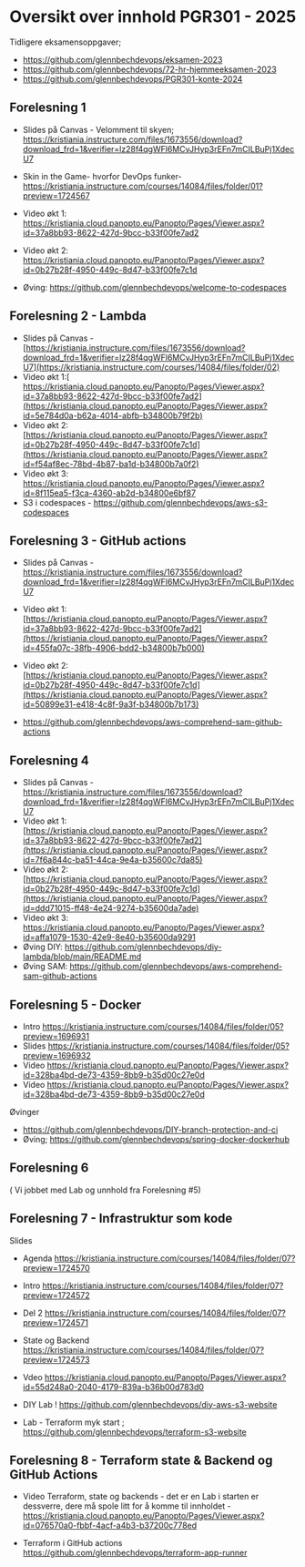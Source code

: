 # Oversikt over innhold PGR301 - 2025

Tidligere eksamensoppgaver; 

* https://github.com/glennbechdevops/eksamen-2023
* https://github.com/glennbechdevops/72-hr-hjemmeeksamen-2023
* https://github.com/glennbechdevops/PGR301-konte-2024
  
## Forelesning 1

* Slides på Canvas - Velomment til skyen;  https://kristiania.instructure.com/files/1673556/download?download_frd=1&verifier=lz28f4qgWFl6MCvJHyp3rEFn7mCILBuPj1XdecU7
* Skin in the Game- hvorfor DevOps funker- https://kristiania.instructure.com/courses/14084/files/folder/01?preview=1724567
  
* Video økt 1: https://kristiania.cloud.panopto.eu/Panopto/Pages/Viewer.aspx?id=37a8bb93-8622-427d-9bcc-b33f00fe7ad2
* Video økt 2: https://kristiania.cloud.panopto.eu/Panopto/Pages/Viewer.aspx?id=0b27b28f-4950-449c-8d47-b33f00fe7c1d
* Øving: https://github.com/glennbechdevops/welcome-to-codespaces


## Forelesning 2 - Lambda 

* Slides på Canvas - [https://kristiania.instructure.com/files/1673556/download?download_frd=1&verifier=lz28f4qgWFl6MCvJHyp3rEFn7mCILBuPj1XdecU7](https://kristiania.instructure.com/courses/14084/files/folder/02)
* Video økt 1:[ https://kristiania.cloud.panopto.eu/Panopto/Pages/Viewer.aspx?id=37a8bb93-8622-427d-9bcc-b33f00fe7ad2](https://kristiania.cloud.panopto.eu/Panopto/Pages/Viewer.aspx?id=5e784d0a-b62a-4014-abfb-b34800b79f2b)
* Video økt 2: [https://kristiania.cloud.panopto.eu/Panopto/Pages/Viewer.aspx?id=0b27b28f-4950-449c-8d47-b33f00fe7c1d](https://kristiania.cloud.panopto.eu/Panopto/Pages/Viewer.aspx?id=f54af8ec-78bd-4b87-ba1d-b34800b7a0f2)
* Video økt 3: https://kristiania.cloud.panopto.eu/Panopto/Pages/Viewer.aspx?id=8f115ea5-f3ca-4360-ab2d-b34800e6bf87
* S3 i codespaces - https://github.com/glennbechdevops/aws-s3-codespaces

## Forelesning 3 - GitHub actions 

* Slides på Canvas - https://kristiania.instructure.com/files/1673556/download?download_frd=1&verifier=lz28f4qgWFl6MCvJHyp3rEFn7mCILBuPj1XdecU7
* Video økt 1: [https://kristiania.cloud.panopto.eu/Panopto/Pages/Viewer.aspx?id=37a8bb93-8622-427d-9bcc-b33f00fe7ad2](https://kristiania.cloud.panopto.eu/Panopto/Pages/Viewer.aspx?id=455fa07c-38fb-4906-bdd2-b34800b7b000)
* Video økt 2: [https://kristiania.cloud.panopto.eu/Panopto/Pages/Viewer.aspx?id=0b27b28f-4950-449c-8d47-b33f00fe7c1d](https://kristiania.cloud.panopto.eu/Panopto/Pages/Viewer.aspx?id=50899e31-e418-4c8f-9a3f-b34800b7b173)

* https://github.com/glennbechdevops/aws-comprehend-sam-github-actions

## Forelesning 4

* Slides på Canvas - https://kristiania.instructure.com/files/1673556/download?download_frd=1&verifier=lz28f4qgWFl6MCvJHyp3rEFn7mCILBuPj1XdecU7
* Video økt 1: [https://kristiania.cloud.panopto.eu/Panopto/Pages/Viewer.aspx?id=37a8bb93-8622-427d-9bcc-b33f00fe7ad2](https://kristiania.cloud.panopto.eu/Panopto/Pages/Viewer.aspx?id=7f6a844c-ba51-44ca-9e4a-b35600c7da85)
* Video økt 2: [https://kristiania.cloud.panopto.eu/Panopto/Pages/Viewer.aspx?id=0b27b28f-4950-449c-8d47-b33f00fe7c1d](https://kristiania.cloud.panopto.eu/Panopto/Pages/Viewer.aspx?id=ddd71015-ff48-4e24-9274-b35600da7ade)
* Video økt 3: https://kristiania.cloud.panopto.eu/Panopto/Pages/Viewer.aspx?id=affa1079-1530-42e9-8e40-b35600da9291
* Øving DIY: https://github.com/glennbechdevops/diy-lambda/blob/main/README.md
* Øving SAM: https://github.com/glennbechdevops/aws-comprehend-sam-github-actions

 ## Forelesning 5 - Docker 

* Intro https://kristiania.instructure.com/courses/14084/files/folder/05?preview=1696931
* Slides https://kristiania.instructure.com/courses/14084/files/folder/05?preview=1696932
* Video https://kristiania.cloud.panopto.eu/Panopto/Pages/Viewer.aspx?id=328ba4bd-de73-4359-8bb9-b35d00c27e0d
* Video https://kristiania.cloud.panopto.eu/Panopto/Pages/Viewer.aspx?id=328ba4bd-de73-4359-8bb9-b35d00c27e0d

Øvinger

* https://github.com/glennbechdevops/DIY-branch-protection-and-ci
* Øving; https://github.com/glennbechdevops/spring-docker-dockerhub

 ## Forelesning 6

 ( Vi jobbet med Lab og unnhold fra Forelesning #5) 

 ## Forelesning 7 - Infrastruktur som kode 

Slides 

* Agenda   https://kristiania.instructure.com/courses/14084/files/folder/07?preview=1724570
* Intro https://kristiania.instructure.com/courses/14084/files/folder/07?preview=1724572
* Del 2 https://kristiania.instructure.com/courses/14084/files/folder/07?preview=1724571
* State og Backend https://kristiania.instructure.com/courses/14084/files/folder/07?preview=1724573

 * Vdeo https://kristiania.cloud.panopto.eu/Panopto/Pages/Viewer.aspx?id=55d248a0-2040-4179-839a-b36b00d783d0

* DIY Lab !  https://github.com/glennbechdevops/diy-aws-s3-website
* Lab - Terraform myk start ; https://github.com/glennbechdevops/terraform-s3-website

 ## Forelesning 8 - Terraform state & Backend og GitHub Actions

* Video Terraform, state og backends - det er en Lab i starten er dessverre, dere må spole litt for å komme til innholdet - https://kristiania.cloud.panopto.eu/Panopto/Pages/Viewer.aspx?id=076570a0-fbbf-4acf-a4b3-b37200c778ed

* Terraform i GitHub actions https://github.com/glennbechdevops/terraform-app-runner
 

